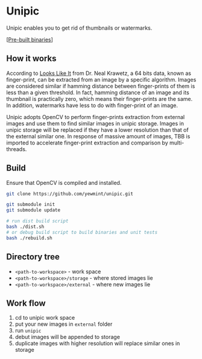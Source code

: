 # Unipic

Unipic enables you to get rid of thumbnails or watermarks.

[[Pre-built binaries](https://github.com/yewmint/unipic/releases)]

## How it works

According to [Looks Like It](http://www.hackerfactor.com/blog/index.php?/archives/432-Looks-Like-It.html) from Dr. Neal Krawetz, a 64 bits data, known as finger-print, can be extracted from an image by a specific algorithm. Images are considered similar if hamming distance between finger-prints of them is less than a given threshold. In fact, hamming distance of an image and its thumbnail is practically zero, which means their finger-prints are the same. In addition, watermarks have less to do with finger-print of an image.

Unipic adopts OpenCV to perform finger-prints extraction from external images and use them to find similar images in unipic storage. Images in unipic storage will be replaced if they have a lower resolution than that of the external similar one. In response of massive amount of images, TBB is imported to accelerate finger-print extraction and comparison by multi-threads.

## Build

Ensure that OpenCV is compiled and installed.

```` sh
git clone https://github.com/yewmint/unipic.git

git submodule init
git submodule update

# run dist build script
bash ./dist.sh
# or debug build script to build binaries and unit tests
bash ./rebuild.sh
````

## Directory tree

* `<path-to-workspace>` - work space
* `<path-to-workspace>/storage` - where stored images lie
* `<path-to-workspace>/external` - where new images lie

## Work flow

1. cd to unipic work space
2. put your new images in `external` folder
3. run `unipic`
4. debut images will be appended to storage
5. duplicate images with higher resolution will replace similar ones in storage
